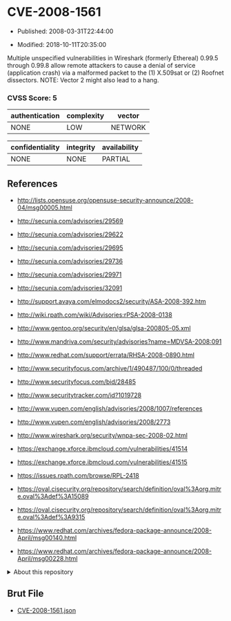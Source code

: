 # CVE-2008-1561

- Published: 2008-03-31T22:44:00

- Modified: 2018-10-11T20:35:00

Multiple unspecified vulnerabilities in Wireshark (formerly Ethereal) 0.99.5 through 0.99.8 allow remote attackers to cause a denial of service (application crash) via a malformed packet to the (1) X.509sat or (2) Roofnet dissectors.  NOTE: Vector 2 might also lead to a hang.

### CVSS Score: **5**

| authentication | complexity | vector |
| --- | --- | --- |
| NONE | LOW | NETWORK |

| confidentiality | integrity | availability |
| --- | --- | --- |
| NONE | NONE | PARTIAL |

## References

* http://lists.opensuse.org/opensuse-security-announce/2008-04/msg00005.html

* http://secunia.com/advisories/29569

* http://secunia.com/advisories/29622

* http://secunia.com/advisories/29695

* http://secunia.com/advisories/29736

* http://secunia.com/advisories/29971

* http://secunia.com/advisories/32091

* http://support.avaya.com/elmodocs2/security/ASA-2008-392.htm

* http://wiki.rpath.com/wiki/Advisories:rPSA-2008-0138

* http://www.gentoo.org/security/en/glsa/glsa-200805-05.xml

* http://www.mandriva.com/security/advisories?name=MDVSA-2008:091

* http://www.redhat.com/support/errata/RHSA-2008-0890.html

* http://www.securityfocus.com/archive/1/490487/100/0/threaded

* http://www.securityfocus.com/bid/28485

* http://www.securitytracker.com/id?1019728

* http://www.vupen.com/english/advisories/2008/1007/references

* http://www.vupen.com/english/advisories/2008/2773

* http://www.wireshark.org/security/wnpa-sec-2008-02.html

* https://exchange.xforce.ibmcloud.com/vulnerabilities/41514

* https://exchange.xforce.ibmcloud.com/vulnerabilities/41515

* https://issues.rpath.com/browse/RPL-2418

* https://oval.cisecurity.org/repository/search/definition/oval%3Aorg.mitre.oval%3Adef%3A15089

* https://oval.cisecurity.org/repository/search/definition/oval%3Aorg.mitre.oval%3Adef%3A9315

* https://www.redhat.com/archives/fedora-package-announce/2008-April/msg00140.html

* https://www.redhat.com/archives/fedora-package-announce/2008-April/msg00228.html

<details>
<summary>About this repository</summary> 

  This repository is part of the project [Live Hack CVE](https://github.com/Live-Hack-CVE). Main website can be found [www.live-hack.org](https://www.live-hack.org) 
  
  Made by [Sn0wAlice](https://github.com/Sn0wAlice) for the people that care about security and need to have a feed of the latest CVEs. Hope you enjoy it, don't forget to star the repo and follow me on [Twitter](https://twitter.com/Sn0wAlice) and [Github](https://github.com/Sn0wAlice). And that is my [personnal website](https://www.alice-snow.me/)

  - [Home Page](https://github.com/Live-Hack-CVE)
  - [Framework](https://github.com/Live-Hack-CVE/cve-framework)
  - [CVE database](https://github.com/Live-Hack-CVE/full_database)
  - [Changelog](https://github.com/Live-Hack-CVE/Changelog)
</details>

## Brut File

* [CVE-2008-1561.json](https://raw.githubusercontent.com/Live-Hack-CVE/full_database/main/cves/2008/CVE-2008-1561.json)

